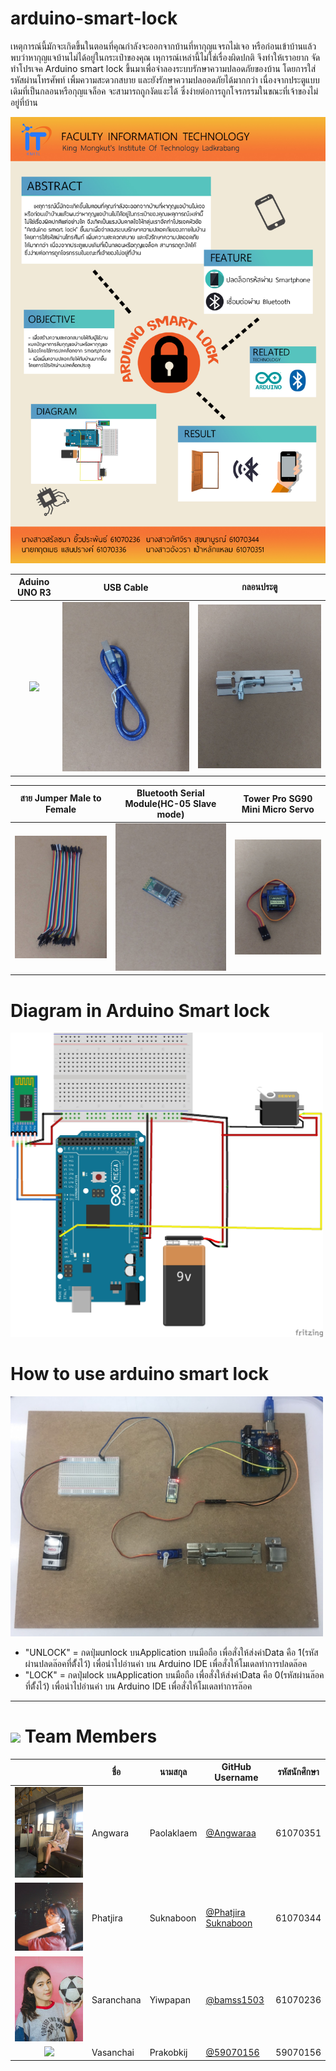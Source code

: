 # arduino-smart-lock
เหตุการณ์นี้มักจะเกิดขึ้นในตอนที่คุณกำลังจะออกจากบ้านที่หากุญแจรถไม่เจอ หรือก่อนเข้าบ้านแล้วพบว่าหากุญแจบ้านไม่ได้อยู่ในกระเป๋าของคุณ เหุการณ์เหล่านี้ไม่ใช่เรื่องผิดปกติ
จึงทำให้เราอยาก จัดทำโปรเจค Arduino smart lock ขึ้นมาเพื่อจำลองระบบรักษาความปลอดภัยของบ้าน โดยการใส่รหัสผ่านโทรศัพท์ เพิ้มความสะดวกสบาย และยังรักษาความปลออดภัยได้มากกว่า เนื่องจากประตูแบบเดิมที่เป็นกลอนหรือกุญแจล็อค จะสามารถถูกงัดแงะได้ ซึ่งง่ายต่อการถูกโจรกรรมในขณะที่เจ้าของไม่อยู่ที่บ้าน

<img src="https://github.com/Angwaraa/arduino-smart-lock/blob/master/poster.jpg" hight = "1000" width = "800">

Aduino UNO R3        |  USB Cable  | กลอนประตู
:-------------------------:|:-------------------------:|:-------------------------:
![](https://github.com/Angwaraa/arduino-smart-look/blob/master/Images/196045.jpg)  |  ![](https://github.com/Angwaraa/arduino-smart-lock/blob/master/Images/196046.jpg)   | ![](https://github.com/Angwaraa/arduino-smart-lock/blob/master/Images/196052.jpg)


สาย Jumper Male to Female            |  Bluetooth Serial Module(HC-05 Slave mode)  |  Tower Pro SG90 Mini Micro Servo
:-------------------------:|:-------------------------:|:-------------------------:
![](https://github.com/Angwaraa/arduino-smart-lock/blob/master/Images/196047.jpg)  |  ![](https://github.com/Angwaraa/arduino-smart-lock/blob/master/Images/196050.jpg)  |  ![](https://github.com/Angwaraa/arduino-smart-lock/blob/master/Images/196051.jpg)

# Diagram in Arduino Smart lock

<img src="https://github.com/Angwaraa/arduino-smart-lock/blob/master/Images/Lock%20System.jpg" hight = "500" width = "500">

# How to use arduino smart lock
<img src="https://github.com/Angwaraa/arduino-smart-lock/blob/master/Images/1.jpg" hight = "500" width = "500">

* "UNLOCK" = กดปุ่มunlock บนApplication บนมือถือ เพื่อสั่งให้ส่งค่าData คือ 1(รหัสผ่านปลดล๊อคที่ต้ั้งไว้) เพื่อนำไปอ่านค่า บน Arduino IDE เพื่อสั่งให้โมเดลทำการปลดล๊อค
* "LOCK" = กดปุ่มlock บนApplication บนมือถือ เพื่อสั่งให้ส่งค่าData คือ 0(รหัสผ่านล๊อคที่ต้ั้งไว้) เพื่อนำไปอ่านค่า บน Arduino IDE เพื่อสั่งให้โมเดลทำการล๊อค

---

# ![](img/Person.png) Team Members
|  |ชื่อ|นามสกุล|GitHub Username|รหัสนักศึกษา|
|:-:|--|------|---------------|---------|
|![](https://github.com/Angwaraa/arduino-smart-lock/blob/master/Images/51200822_1486256878178021_5890411946972282880_n.jpg)|Angwara|Paolaklaem|[@Angwaraa](https://github.com/Angwaraa)|61070351|
|![](https://github.com/Angwaraa/arduino-smart-lock/blob/master/Images/Pakjira.jpg)|Phatjira|Suknaboon|[@Phatjira Suknaboon](https://github.com/Phatjira)|61070344|
|![](https://github.com/Angwaraa/arduino-smart-lock/blob/master/Images/65756.jpg)|Saranchana|Yiwpapan|[@bamss1503](https://github.com/bamss1503)|61070236|
|![](img/59070156.png)|Vasanchai|Prakobkij|[@59070156](https://github.com/@59070156)|59070156|

